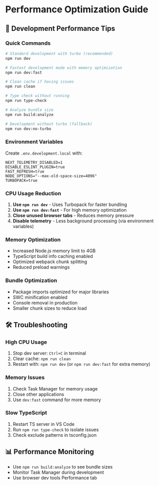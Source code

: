 # Performance Optimization Guide

## 🚀 Development Performance Tips

### Quick Commands
```bash
# Standard development with turbo (recommended)
npm run dev

# Fastest development mode with memory optimization
npm run dev:fast

# Clean cache if having issues
npm run clean

# Type check without running
npm run type-check

# Analyze bundle size
npm run build:analyze

# Development without turbo (fallback)
npm run dev:no-turbo
```

### Environment Variables
Create `.env.development.local` with:
```env
NEXT_TELEMETRY_DISABLED=1
DISABLE_ESLINT_PLUGIN=true
FAST_REFRESH=true
NODE_OPTIONS="--max-old-space-size=4096"
TURBOPACK=true
```

### CPU Usage Reduction
1. **Use `npm run dev`** - Uses Turbopack for faster bundling
2. **Use `npm run dev:fast`** - For high memory optimization
3. **Close unused browser tabs** - Reduces memory pressure
4. **Disable telemetry** - Less background processing (via environment variables)

### Memory Optimization
- Increased Node.js memory limit to 4GB
- TypeScript build info caching enabled
- Optimized webpack chunk splitting
- Reduced preload warnings

### Bundle Optimization
- Package imports optimized for major libraries
- SWC minification enabled
- Console removal in production
- Smaller chunk sizes to reduce load

## 🛠️ Troubleshooting

### High CPU Usage
1. Stop dev server: `Ctrl+C` in terminal
2. Clear cache: `npm run clean`
3. Restart with: `npm run dev` (or `npm run dev:fast` for extra memory)

### Memory Issues
1. Check Task Manager for memory usage
2. Close other applications
3. Use `dev:fast` command for more memory

### Slow TypeScript
1. Restart TS server in VS Code
2. Run `npm run type-check` to isolate issues
3. Check exclude patterns in tsconfig.json

## 📊 Performance Monitoring
- Use `npm run build:analyze` to see bundle sizes
- Monitor Task Manager during development
- Use browser dev tools Performance tab
